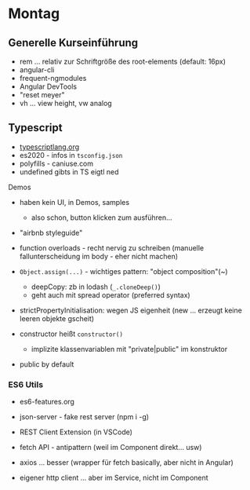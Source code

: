 # Montag

## Generelle Kurseinführung

* rem ... relativ zur Schriftgröße des root-elements (default: 16px)
* angular-cli
* frequent-ngmodules
* Angular DevTools
* "reset meyer"
* vh ... view height, vw analog

## Typescript

* [typescriptlang.org](https://typescriptlang.org)
* es2020 - infos in `tsconfig.json`
* polyfills - caniuse.com
* undefined gibts in TS eigtl ned

Demos

* haben kein UI, in Demos, samples
    * also schon, button klicken zum ausführen...

* "airbnb styleguide"
* function overloads - recht nervig zu schreiben (manuelle fallunterscheidung im body - eher nicht machen)
* `Object.assign(...)` - wichtiges pattern: "object composition"(~)
    * deepCopy: zb in lodash (`_.cloneDeep()`)
    * geht auch mit spread operator (preferred syntax)
* strictPropertyInitialisation: wegen JS eigenheit (new ... erzeugt keine leeren objekte gscheit)
* constructor heißt `constructor()`
    * implizite klassenvariablen mit "private|public" im konstruktor
* public by default

### ES6 Utils

* es6-features.org

* json-server - fake rest server (npm i -g)
* REST Client Extension (in VSCode)
* fetch API - antipattern (weil im Component direkt... usw)
* axios ... besser (wrapper für fetch basically, aber nicht in Angular)
* eigener http client ... aber im Service, nicht im Component